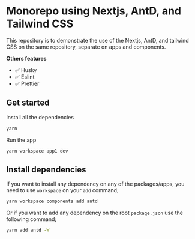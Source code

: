# Monorepo using Nextjs, AntD, and Tailwind CSS

This repository is to demonstrate the use of the Nextjs, AntD, and tailwind CSS on the same repository, separate on apps and components.

**Others features**

- ✅ Husky
- ✅ Eslint
- ✅ Prettier

## Get started

Install all the dependencies
```bash
yarn
```

Run the app

```bash
yarn workspace app1 dev
```

## Install dependencies

If you want to install any dependency on any of the packages/apps, you need to use `workspace` on your `add` command;

```bash
yarn workspace components add antd
```

Or if you want to add any dependency on the root `package.json` use the following command;

```bash
yarn add antd -W
```
